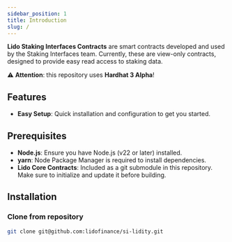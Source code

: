 ```yaml
---
sidebar_position: 1
title: Introduction
slug: /
---
```


**Lido Staking Interfaces Contracts** are smart contracts developed and used by the Staking Interfaces team. Currently, these are view-only contracts, designed to provide easy read access to staking data.

⚠️ **Attention**: this repository uses **Hardhat 3 Alpha**!

## Features

- **Easy Setup**: Quick installation and configuration to get you started.

## Prerequisites

- **Node.js**: Ensure you have Node.js (v22 or later) installed.
- **yarn**: Node Package Manager is required to install dependencies.
- **Lido Core Contracts**: Included as a git submodule in this repository. Make sure to initialize and update it before building.

## Installation

### Clone from repository

```bash
git clone git@github.com:lidofinance/si-lidity.git
```
